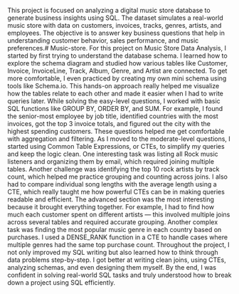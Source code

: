 This project is focused on analyzing a digital music store database to generate business insights using SQL. 
The dataset simulates a real-world music store with data on customers, invoices, tracks, genres, artists, and employees. The objective is to answer key business questions that help in understanding customer behavior, sales performance, and music preferences.# Music-store.
For this project on Music Store Data Analysis, I started by first trying to understand the database schema. I learned how to explore the schema diagram and studied how various tables like Customer, Invoice, InvoiceLine, Track, Album, Genre, and Artist are connected. To get more comfortable, I even practiced by creating my own mini schema using tools like Schema.io. This hands-on approach really helped me visualize how the tables relate to each other and made it easier when I had to write queries later.
While solving the easy-level questions, I worked with basic SQL functions like GROUP BY, ORDER BY, and SUM. For example, I found the senior-most employee by job title, identified countries with the most invoices, got the top 3 invoice totals, and figured out the city with the highest spending customers. These questions helped me get comfortable with aggregation and filtering.
As I moved to the moderate-level questions, I started using Common Table Expressions, or CTEs, to simplify my queries and keep the logic clean. One interesting task was listing all Rock music listeners and organizing them by email, which required joining multiple tables. Another challenge was identifying the top 10 rock artists by track count, which helped me practice grouping and counting across joins. I also had to compare individual song lengths with the average length using a CTE, which really taught me how powerful CTEs can be in making queries readable and efficient.
The advanced section was the most interesting because it brought everything together. For example, I had to find how much each customer spent on different artists — this involved multiple joins across several tables and required accurate grouping. Another complex task was finding the most popular music genre in each country based on purchases. I used a DENSE_RANK function in a CTE to handle cases where multiple genres had the same top purchase count.
Throughout the project, I not only improved my SQL writing but also learned how to think through data problems step-by-step. I got better at writing clean joins, using CTEs, analyzing schemas, and even designing them myself. By the end, I was confident in solving real-world SQL tasks and truly understood how to break down a project using SQL efficiently.
